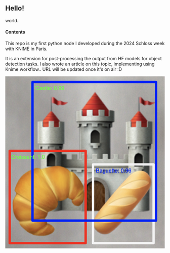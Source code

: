 ## Hello!
world..
#### Contents
This repo is my first python node I developed during the 2024 Schloss week with KNIME in Paris. 

It is an extension for post-processing the output from HF models for object detection tasks. I also wrote an article on this topic, implementing using Knime workflow.. URL will be updated once it's on air :D

![My croissant node](./knime_img_proc/icons/icon2.png)